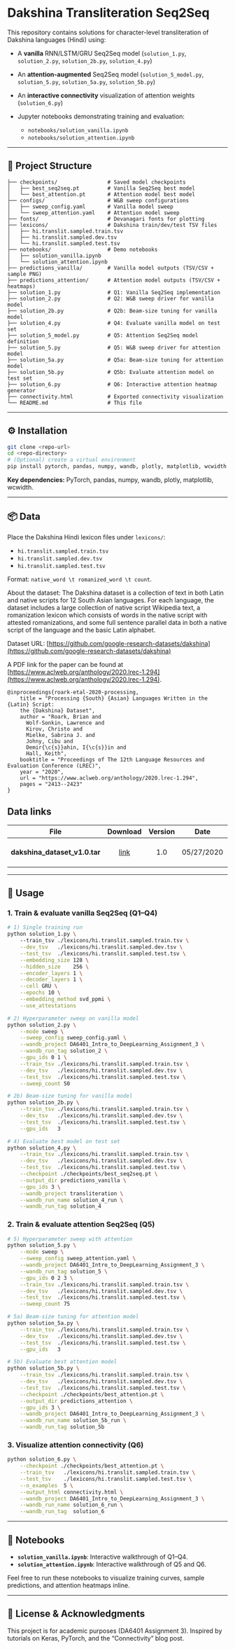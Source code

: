 # Dakshina Transliteration Seq2Seq

This repository contains solutions for character-level transliteration of Dakshina languages (Hindi) using:

* A **vanilla** RNN/LSTM/GRU Seq2Seq model (`solution_1.py`, `solution_2.py`, `solution_2b.py`, `solution_4.py`)
* An **attention-augmented** Seq2Seq model (`solution_5_model.py`, `solution_5.py`, `solution_5a.py`, `solution_5b.py`)
* An **interactive connectivity** visualization of attention weights (`solution_6.py`)
* Jupyter notebooks demonstrating training and evaluation:

  * `notebooks/solution_vanilla.ipynb`
  * `notebooks/solution_attention.ipynb`

---

## 📁 Project Structure

```
├── checkpoints/                # Saved model checkpoints
│   ├── best_seq2seq.pt         # Vanilla Seq2Seq best model
│   └── best_attention.pt       # Attention model best model
├── configs/                    # W&B sweep configurations
│   ├── sweep_config.yaml       # Vanilla model sweep
│   └── sweep_attention.yaml    # Attention model sweep
├── fonts/                      # Devanagari fonts for plotting
├── lexicons/                   # Dakshina train/dev/test TSV files
│   ├── hi.translit.sampled.train.tsv
│   ├── hi.translit.sampled.dev.tsv
│   └── hi.translit.sampled.test.tsv
├── notebooks/                  # Demo notebooks
│   ├── solution_vanilla.ipynb
│   └── solution_attention.ipynb
├── predictions_vanilla/        # Vanilla model outputs (TSV/CSV + sample PNG)
├── predictions_attention/      # Attention model outputs (TSV/CSV + heatmaps)
├── solution_1.py               # Q1: Vanilla Seq2Seq implementation
├── solution_2.py               # Q2: W&B sweep driver for vanilla model
├── solution_2b.py              # Q2b: Beam-size tuning for vanilla model
├── solution_4.py               # Q4: Evaluate vanilla model on test set
├── solution_5_model.py         # Q5: Attention Seq2Seq model definition
├── solution_5.py               # Q5: W&B sweep driver for attention model
├── solution_5a.py              # Q5a: Beam-size tuning for attention model
├── solution_5b.py              # Q5b: Evaluate attention model on test set
├── solution_6.py               # Q6: Interactive attention heatmap generator
├── connectivity.html           # Exported connectivity visualization
└── README.md                   # This file
```

---

## ⚙️ Installation

```bash
git clone <repo-url>
cd <repo-directory>
# (Optional) create a virtual environment
pip install pytorch, pandas, numpy, wandb, plotly, matplotlib, wcwidth
```

**Key dependencies:** PyTorch, pandas, numpy, wandb, plotly, matplotlib, wcwidth.

---

## 📦 Data

Place the Dakshina Hindi lexicon files under `lexicons/`:

* `hi.translit.sampled.train.tsv`
* `hi.translit.sampled.dev.tsv`
* `hi.translit.sampled.test.tsv`

Format: `native_word \t romanized_word \t count`.

About the dataset:
The Dakshina dataset is a collection of text in both Latin and native scripts
for 12 South Asian languages. For each language, the dataset includes a large
collection of native script Wikipedia text, a romanization lexicon which
consists of words in the native script with attested romanizations, and some
full sentence parallel data in both a native script of the language and the
basic Latin alphabet.

Dataset URL:
[https://github.com/google-research-datasets/dakshina](https://github.com/google-research-datasets/dakshina)

A PDF link for the paper can be found at
[https://www.aclweb.org/anthology/2020.lrec-1.294](https://www.aclweb.org/anthology/2020.lrec-1.294).

```
@inproceedings{roark-etal-2020-processing,
    title = "Processing {South} {Asian} Languages Written in the {Latin} Script:
    the {Dakshina} Dataset",
    author = "Roark, Brian and
      Wolf-Sonkin, Lawrence and
      Kirov, Christo and
      Mielke, Sabrina J. and
      Johny, Cibu and
      Demir{\c{s}}ahin, I{\c{s}}in and
      Hall, Keith",
    booktitle = "Proceedings of The 12th Language Resources and Evaluation Conference (LREC)",
    year = "2020",
    url = "https://www.aclweb.org/anthology/2020.lrec-1.294",
    pages = "2413--2423"
}
```
## Data links ##

File | Download | Version | Date | Notes
---- | :------: | :-------: | :--------: | :------
**dakshina_dataset_v1.0.tar** | [link](https://storage.googleapis.com/gresearch/dakshina/dakshina_dataset_v1.0.tar) | 1.0 | 05/27/2020 | Initial data release

---

## 🚀 Usage

### 1. Train & evaluate vanilla Seq2Seq (Q1–Q4)

```bash
# 1) Single training run
python solution_1.py \ 
    --train_tsv ./lexicons/hi.translit.sampled.train.tsv \
    --dev_tsv   ./lexicons/hi.translit.sampled.dev.tsv \
    --test_tsv  ./lexicons/hi.translit.sampled.test.tsv \
    --embedding_size 128 \
    --hidden_size    256 \
    --encoder_layers 1 \
    --decoder_layers 1 \
    --cell GRU \
    --epochs 10 \
    --embedding_method svd_ppmi \
    --use_attestations

# 2) Hyperparameter sweep on vanilla model
python solution_2.py \
    --mode sweep \
    --sweep_config sweep_config.yaml \
    --wandb_project DA6401_Intro_to_DeepLearning_Assignment_3 \
    --wandb_run_tag solution_2 \
    --gpu_ids 0 1 \
    --train_tsv ./lexicons/hi.translit.sampled.train.tsv \
    --dev_tsv   ./lexicons/hi.translit.sampled.dev.tsv \
    --test_tsv  ./lexicons/hi.translit.sampled.test.tsv \
    --sweep_count 50

# 2b) Beam-size tuning for vanilla model
python solution_2b.py \
    --train_tsv ./lexicons/hi.translit.sampled.train.tsv \
    --dev_tsv   ./lexicons/hi.translit.sampled.dev.tsv \
    --test_tsv  ./lexicons/hi.translit.sampled.test.tsv \
    --gpu_ids   3

# 4) Evaluate best model on test set
python solution_4.py \
    --train_tsv ./lexicons/hi.translit.sampled.train.tsv \
    --dev_tsv   ./lexicons/hi.translit.sampled.dev.tsv \
    --test_tsv  ./lexicons/hi.translit.sampled.test.tsv \
    --checkpoint ./checkpoints/best_seq2seq.pt \
    --output_dir predictions_vanilla \
    --gpu_ids 3 \
    --wandb_project transliteration \
    --wandb_run_name solution_4_run \
    --wandb_run_tag solution_4
```

### 2. Train & evaluate attention Seq2Seq (Q5)

```bash
# 5) Hyperparameter sweep with attention
python solution_5.py \
    --mode sweep \
    --sweep_config sweep_attention.yaml \
    --wandb_project DA6401_Intro_to_DeepLearning_Assignment_3 \
    --wandb_run_tag solution_5 \
    --gpu_ids 0 2 3 \
    --train_tsv ./lexicons/hi.translit.sampled.train.tsv \
    --dev_tsv   ./lexicons/hi.translit.sampled.dev.tsv \
    --test_tsv  ./lexicons/hi.translit.sampled.test.tsv \
    --sweep_count 75

# 5a) Beam-size tuning for attention model
python solution_5a.py \
    --train_tsv ./lexicons/hi.translit.sampled.train.tsv \
    --dev_tsv   ./lexicons/hi.translit.sampled.dev.tsv \
    --test_tsv  ./lexicons/hi.translit.sampled.test.tsv \
    --gpu_ids   3

# 5b) Evaluate best attention model
python solution_5b.py \
    --train_tsv ./lexicons/hi.translit.sampled.train.tsv \
    --dev_tsv   ./lexicons/hi.translit.sampled.dev.tsv \
    --test_tsv  ./lexicons/hi.translit.sampled.test.tsv \
    --checkpoint ./checkpoints/best_attention.pt \
    --output_dir predictions_attention \
    --gpu_ids 3 \
    --wandb_project DA6401_Intro_to_DeepLearning_Assignment_3 \
    --wandb_run_name solution_5b_run \
    --wandb_run_tag solution_5b
```

### 3. Visualize attention connectivity (Q6)

```bash
python solution_6.py \
    --checkpoint ./checkpoints/best_attention.pt \
    --train_tsv   ./lexicons/hi.translit.sampled.train.tsv \
    --test_tsv    ./lexicons/hi.translit.sampled.test.tsv \
    --n_examples  5 \
    --output_html connectivity.html \
    --wandb_project DA6401_Intro_to_DeepLearning_Assignment_3 \
    --wandb_run_name solution_6_run \
    --wandb_run_tag  solution_6
```

---

## 📓 Notebooks

* **`solution_vanilla.ipynb`**: Interactive walkthrough of Q1–Q4.
* **`solution_attention.ipynb`**: Interactive walkthrough of Q5 and Q6.

Feel free to run these notebooks to visualize training curves, sample predictions, and attention heatmaps inline.

---

## 📑 License & Acknowledgments

This project is for academic purposes (DA6401 Assignment 3).
Inspired by tutorials on Keras, PyTorch, and the “Connectivity” blog post.
